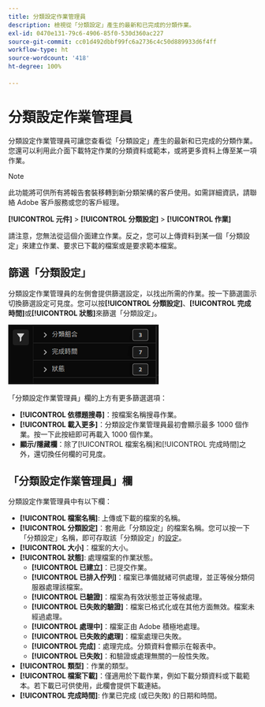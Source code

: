 ```yaml
---
title: 分類設定作業管理員
description: 檢視從「分類設定」產生的最新和已完成的分類作業。
exl-id: 0470e131-79c6-4906-85f0-530d360ac227
source-git-commit: cc01d492dbbf99fc6a2736c4c50d889933d6f4ff
workflow-type: ht
source-wordcount: '418'
ht-degree: 100%

---
```


# 分類設定作業管理員

分類設定作業管理員可讓您查看從「分類設定」產生的最新和已完成的分類作業。您還可以利用此介面下載特定作業的分類資料或範本，或將更多資料上傳至某一項作業。

>[!NOTE]
>
>此功能將可供所有將報告套裝移轉到新分類架構的客戶使用。如需詳細資訊，請聯絡 Adobe 客戶服務或您的客戶經理。

**[!UICONTROL 元件]** > **[!UICONTROL 分類設定]** > **[!UICONTROL 作業]**

請注意，您無法從這個介面建立作業。反之，您可以上傳資料到某一個「分類設定」來建立作業、要求已下載的檔案或是要求範本檔案。

## 篩選「分類設定」

分類設定作業管理員的左側會提供篩選設定，以找出所需的作業。按一下篩選圖示切換篩選設定可見度。您可以按&#x200B;**[!UICONTROL 分類設定]**、**[!UICONTROL 完成時間]**&#x200B;或&#x200B;**[!UICONTROL 狀態]**&#x200B;來篩選「分類設定」。

![分類設定作業篩選](../assets/classification-set-job-filters.png)

「分類設定作業管理員」欄的上方有更多篩選選項：

* **[!UICONTROL 依標題搜尋]**：按檔案名稱搜尋作業。 
* **[!UICONTROL 載入更多]**：分類設定作業管理員最初會顯示最多 1000 個作業。按一下此按紐即可再載入 1000 個作業。
* **顯示/隱藏欄**：除了[!UICONTROL 檔案名稱]和[!UICONTROL 完成時間]之外，還切換任何欄的可見度。

## 「分類設定作業管理員」欄

分類設定作業管理員中有以下欄：

* **[!UICONTROL 檔案名稱]**: 上傳或下載的檔案的名稱。
* **[!UICONTROL 分類設定]**：套用此「分類設定」的檔案名稱。您可以按一下「分類設定」名稱，即可存取該「分類設定」的[設定](settings.md)。
* **[!UICONTROL 大小]**：檔案的大小。
* **[!UICONTROL 狀態]**: 處理檔案的作業狀態。
   * **[!UICONTROL 已建立]**：已提交作業。
   * **[!UICONTROL 已排入佇列]**：檔案已準備就緒可供處理，並正等候分類伺服器處理該檔案。
   * **[!UICONTROL 已驗證]**：檔案為有效狀態並正等候處理。
   * **[!UICONTROL 已失敗的驗證]**：檔案已格式化或在其他方面無效。檔案未經過處理。
   * **[!UICONTROL 處理中]**：檔案正由 Adobe 積極地處理。
   * **[!UICONTROL 已失敗的處理]**：檔案處理已失敗。
   * **[!UICONTROL 完成]**：處理完成。分類資料會顯示在報表中。
   * **[!UICONTROL 已失敗]**：和驗證或處理無關的一般性失敗。
* **[!UICONTROL 類型]**：作業的類型。
* **[!UICONTROL 檔案下載]**：僅適用於下載作業，例如下載分類資料或下載範本。若下載已可供使用，此欄會提供下載連結。
* **[!UICONTROL 完成時間]**: 作業已完成 (或已失敗) 的日期和時間。
